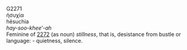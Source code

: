 <body>
  <p>G2271<br>  ἡσυχία  <br> hēsuchia  <br><i>hay-soo-khee‘-ah </i><br>Feminine of <a href="g2272.htm">2272</a>  (as noun) <i>stillness</i>, that is, desistance from bustle or language: - quietness, silence.<br></p>
 </body>